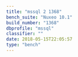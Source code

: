```yaml
---
title: "mssql 2 1368"
bench_suite: "Nuxeo 10.1"
build_number: "1368"
dbprofile: "mssql"
classifier: ""
date: 2018-05-15T22:05:57
type: "bench"
---
```

